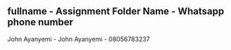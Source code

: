 ## fullname - Assignment Folder Name - Whatsapp phone number
John Ayanyemi - John Ayanyemi - 08056783237